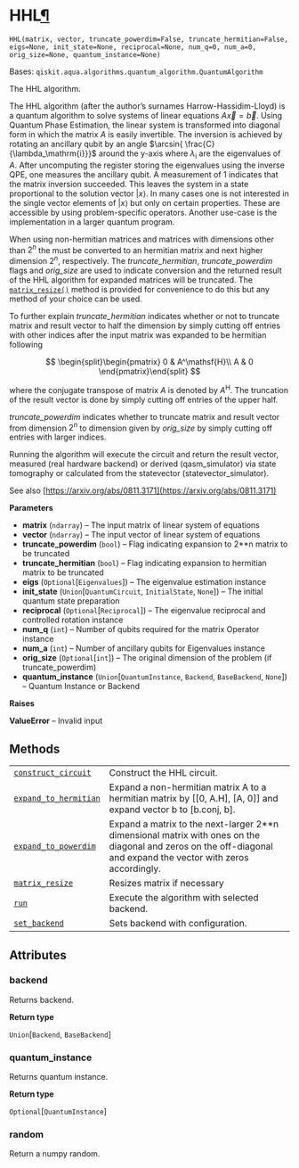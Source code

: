 # HHL[¶](#hhl "Permalink to this headline")

<span id="undefined" />

`HHL(matrix, vector, truncate_powerdim=False, truncate_hermitian=False, eigs=None, init_state=None, reciprocal=None, num_q=0, num_a=0, orig_size=None, quantum_instance=None)`

Bases: `qiskit.aqua.algorithms.quantum_algorithm.QuantumAlgorithm`

The HHL algorithm.

The HHL algorithm (after the author’s surnames Harrow-Hassidim-Lloyd) is a quantum algorithm to solve systems of linear equations $A\overrightarrow{x}=\overrightarrow{b}$. Using Quantum Phase Estimation, the linear system is transformed into diagonal form in which the matrix $A$ is easily invertible. The inversion is achieved by rotating an ancillary qubit by an angle $\arcsin{ \frac{C}{\lambda_\mathrm{i}}}$ around the y-axis where $\lambda_\mathrm{i}$ are the eigenvalues of $A$. After uncomputing the register storing the eigenvalues using the inverse QPE, one measures the ancillary qubit. A measurement of 1 indicates that the matrix inversion succeeded. This leaves the system in a state proportional to the solution vector $|x\rangle$. In many cases one is not interested in the single vector elements of $|x\rangle$ but only on certain properties. These are accessible by using problem-specific operators. Another use-case is the implementation in a larger quantum program.

When using non-hermitian matrices and matrices with dimensions other than $2^{n}$ the must be converted to an hermitian matrix and next higher dimension $2^{n}$, respectively. The *truncate\_hermitian*, *truncate\_powerdim* flags and *orig\_size* are used to indicate conversion and the returned result of the HHL algorithm for expanded matrices will be truncated. The [`matrix_resize()`](qiskit.aqua.algorithms.HHL.matrix_resize#qiskit.aqua.algorithms.HHL.matrix_resize "qiskit.aqua.algorithms.HHL.matrix_resize") method is provided for convenience to do this but any method of your choice can be used.

To further explain *truncate\_hermitian* indicates whether or not to truncate matrix and result vector to half the dimension by simply cutting off entries with other indices after the input matrix was expanded to be hermitian following

$$
\begin{split}\begin{pmatrix}
0 & A^\mathsf{H}\\
A & 0
\end{pmatrix}\end{split}
$$

where the conjugate transpose of matrix $A$ is denoted by $A^\mathsf{H}$. The truncation of the result vector is done by simply cutting off entries of the upper half.

*truncate\_powerdim* indicates whether to truncate matrix and result vector from dimension $2^{n}$ to dimension given by *orig\_size* by simply cutting off entries with larger indices.

Running the algorithm will execute the circuit and return the result vector, measured (real hardware backend) or derived (qasm\_simulator) via state tomography or calculated from the statevector (statevector\_simulator).

See also [https://arxiv.org/abs/0811.3171](https://arxiv.org/abs/0811.3171)

**Parameters**

*   **matrix** (`ndarray`) – The input matrix of linear system of equations
*   **vector** (`ndarray`) – The input vector of linear system of equations
*   **truncate\_powerdim** (`bool`) – Flag indicating expansion to 2\*\*n matrix to be truncated
*   **truncate\_hermitian** (`bool`) – Flag indicating expansion to hermitian matrix to be truncated
*   **eigs** (`Optional`\[`Eigenvalues`]) – The eigenvalue estimation instance
*   **init\_state** (`Union`\[`QuantumCircuit`, `InitialState`, `None`]) – The initial quantum state preparation
*   **reciprocal** (`Optional`\[`Reciprocal`]) – The eigenvalue reciprocal and controlled rotation instance
*   **num\_q** (`int`) – Number of qubits required for the matrix Operator instance
*   **num\_a** (`int`) – Number of ancillary qubits for Eigenvalues instance
*   **orig\_size** (`Optional`\[`int`]) – The original dimension of the problem (if truncate\_powerdim)
*   **quantum\_instance** (`Union`\[`QuantumInstance`, `Backend`, `BaseBackend`, `None`]) – Quantum Instance or Backend

**Raises**

**ValueError** – Invalid input

## Methods

|                                                                                                                                                                         |                                                                                                                                                                    |
| ----------------------------------------------------------------------------------------------------------------------------------------------------------------------- | ------------------------------------------------------------------------------------------------------------------------------------------------------------------ |
| [`construct_circuit`](qiskit.aqua.algorithms.HHL.construct_circuit#qiskit.aqua.algorithms.HHL.construct_circuit "qiskit.aqua.algorithms.HHL.construct_circuit")         | Construct the HHL circuit.                                                                                                                                         |
| [`expand_to_hermitian`](qiskit.aqua.algorithms.HHL.expand_to_hermitian#qiskit.aqua.algorithms.HHL.expand_to_hermitian "qiskit.aqua.algorithms.HHL.expand_to_hermitian") | Expand a non-hermitian matrix A to a hermitian matrix by \[\[0, A.H], \[A, 0]] and expand vector b to \[b.conj, b].                                                |
| [`expand_to_powerdim`](qiskit.aqua.algorithms.HHL.expand_to_powerdim#qiskit.aqua.algorithms.HHL.expand_to_powerdim "qiskit.aqua.algorithms.HHL.expand_to_powerdim")     | Expand a matrix to the next-larger 2\*\*n dimensional matrix with ones on the diagonal and zeros on the off-diagonal and expand the vector with zeros accordingly. |
| [`matrix_resize`](qiskit.aqua.algorithms.HHL.matrix_resize#qiskit.aqua.algorithms.HHL.matrix_resize "qiskit.aqua.algorithms.HHL.matrix_resize")                         | Resizes matrix if necessary                                                                                                                                        |
| [`run`](qiskit.aqua.algorithms.HHL.run#qiskit.aqua.algorithms.HHL.run "qiskit.aqua.algorithms.HHL.run")                                                                 | Execute the algorithm with selected backend.                                                                                                                       |
| [`set_backend`](qiskit.aqua.algorithms.HHL.set_backend#qiskit.aqua.algorithms.HHL.set_backend "qiskit.aqua.algorithms.HHL.set_backend")                                 | Sets backend with configuration.                                                                                                                                   |

## Attributes

<span id="undefined" />

### backend

Returns backend.

**Return type**

`Union`\[`Backend`, `BaseBackend`]

<span id="undefined" />

### quantum\_instance

Returns quantum instance.

**Return type**

`Optional`\[`QuantumInstance`]

<span id="undefined" />

### random

Return a numpy random.
